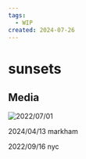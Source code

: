 ```yaml
---
tags:
  - WIP
created: 2024-07-26
---
```


# sunsets

## Media



![2022/07/01](https://res.cloudinary.com/drwjkxxud/image/upload/v1721966365/7MB-DVYnQ62cjPdLPgbcJg_lrzqcu.jpg)

2024/04/13 markham

2022/09/16 nyc